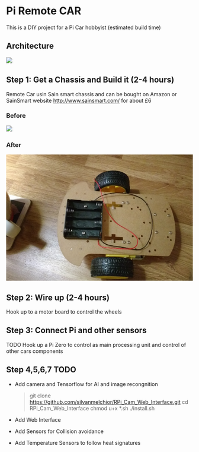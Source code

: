 # Pi Remote CAR

This is a DIY project for a Pi Car hobbyist (estimated build time)

## Architecture

<img src="https://d3ansictanv2wj.cloudfront.net/Figure_1-1ad2b142be6ca8641212c7579ab4f95d.jpg" height="400">


## Step 1: Get a Chassis and Build it (2-4 hours)

Remote Car usin Sain smart chassis and can be bought on Amazon or SainSmart website http://www.sainsmart.com/ for about £6

### Before

<img src="https://images-na.ssl-images-amazon.com/images/I/61qH18xAjVL._SL1200_.jpg" height="340" >

### After

<img src="pi-car-chassis-wired.jpg" height="340" >

## Step 2: Wire up (2-4 hours)

Hook up to a motor board to control the wheels

## Step 3: Connect Pi and other sensors

TODO Hook up a Pi Zero to control as main processing unit and control of other cars components 

## Step 4,5,6,7 TODO
* Add camera and Tensorflow for AI and image recongnition

    >git clone https://github.com/silvanmelchior/RPi_Cam_Web_Interface.git
    >cd RPi_Cam_Web_Interface
    >chmod u+x *.sh
    >./install.sh
* Add Web Interface
* Add Sensors for Collision avoidance
* Add Temperature Sensors to follow heat signatures
